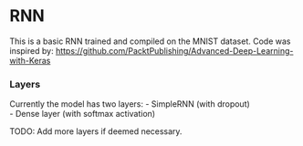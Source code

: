 # RNN

This is a basic RNN trained and compiled on the MNIST dataset.
Code was inspired by: https://github.com/PacktPublishing/Advanced-Deep-Learning-with-Keras

### Layers

Currently the model has two layers:
    - SimpleRNN (with dropout)  
    - Dense layer (with softmax activation)  

TODO: Add more layers if deemed necessary.

